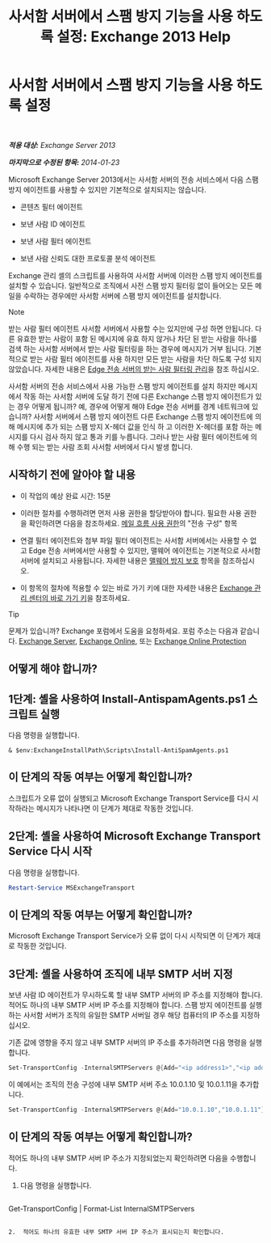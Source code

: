 ﻿---
title: '사서함 서버에서 스팸 방지 기능을 사용 하도록 설정: Exchange 2013 Help'
TOCTitle: 사서함 서버에서 스팸 방지 기능을 사용 하도록 설정
ms:assetid: 59d22c5e-64bc-4879-8ad1-364862b6ba11
ms:mtpsurl: https://technet.microsoft.com/ko-kr/library/Bb201691(v=EXCHG.150)
ms:contentKeyID: 50483178
ms.date: 05/22/2018
mtps_version: v=EXCHG.150
ms.translationtype: MT
---

# 사서함 서버에서 스팸 방지 기능을 사용 하도록 설정

 

_**적용 대상:** Exchange Server 2013_

_**마지막으로 수정된 항목:** 2014-01-23_

Microsoft Exchange Server 2013에서는 사서함 서버의 전송 서비스에서 다음 스팸 방지 에이전트를 사용할 수 있지만 기본적으로 설치되지는 않습니다.

  - 콘텐츠 필터 에이전트

  - 보낸 사람 ID 에이전트

  - 보낸 사람 필터 에이전트

  - 보낸 사람 신뢰도 대한 프로토콜 분석 에이전트

Exchange 관리 셸의 스크립트를 사용하여 사서함 서버에 이러한 스팸 방지 에이전트를 설치할 수 있습니다. 일반적으로 조직에서 사전 스팸 방지 필터링 없이 들어오는 모든 메일을 수락하는 경우에만 사서함 서버에 스팸 방지 에이전트를 설치합니다.


> [!NOTE]
> 받는 사람 필터 에이전트 사서함 서버에서 사용할 수는 있지만에 구성 하면 안됩니다. 다른 유효한 받는 사람이 포함 된 메시지에 유효 하지 않거나 차단 된 받는 사람을 하나를 검색 하는 사서함 서버에서 받는 사람 필터링을 하는 경우에 메시지가 거부 됩니다. 기본적으로 받는 사람 필터 에이전트를 사용 하지만 모든 받는 사람을 차단 하도록 구성 되지 않았습니다. 자세한 내용은 <A href="manage-recipient-filtering-on-edge-transport-servers-exchange-2013-help.md">Edge 전송 서버의 받는 사람 필터링 관리</A>을 참조 하십시오.



사서함 서버의 전송 서비스에서 사용 가능한 스팸 방지 에이전트를 설치 하지만 메시지에서 작동 하는 사서함 서버에 도달 하기 전에 다른 Exchange 스팸 방지 에이전트가 있는 경우 어떻게 됩니까? 예, 경우에 어떻게 해야 Edge 전송 서버를 경계 네트워크에 있습니까? 사서함 서버에서 스팸 방지 에이전트 다른 Exchange 스팸 방지 에이전트에 의해 메시지에 추가 되는 스팸 방지 X-헤더 값을 인식 하 고 이러한 X-헤더를 포함 하는 메시지를 다시 검사 하지 않고 통과 키를 누릅니다. 그러나 받는 사람 필터 에이전트에 의해 수행 되는 받는 사람 조회 사서함 서버에서 다시 발생 합니다.

## 시작하기 전에 알아야 할 내용

  - 이 작업의 예상 완료 시간: 15분

  - 이러한 절차를 수행하려면 먼저 사용 권한을 할당받아야 합니다. 필요한 사용 권한을 확인하려면 다음을 참조하세요. [메일 흐름 사용 권한](mail-flow-permissions-exchange-2013-help.md)의 "전송 구성" 항목

  - 연결 필터 에이전트와 첨부 파일 필터 에이전트는 사서함 서버에서는 사용할 수 없고 Edge 전송 서버에서만 사용할 수 있지만, 맬웨어 에이전트는 기본적으로 사서함 서버에 설치되고 사용됩니다. 자세한 내용은 [맬웨어 방지 보호](anti-malware-protection-exchange-2013-help.md) 항목을 참조하십시오.

  - 이 항목의 절차에 적용할 수 있는 바로 가기 키에 대한 자세한 내용은 [Exchange 관리 센터의 바로 가기 키](keyboard-shortcuts-in-the-exchange-admin-center-exchange-online-protection-help.md)을 참조하세요.


> [!TIP]
> 문제가 있습니까? Exchange 포럼에서 도움을 요청하세요. 포럼 주소는 다음과 같습니다. <A href="https://go.microsoft.com/fwlink/p/?linkid=60612">Exchange Server</A>, <A href="https://go.microsoft.com/fwlink/p/?linkid=267542">Exchange Online</A>, 또는 <A href="https://go.microsoft.com/fwlink/p/?linkid=285351">Exchange Online Protection</A>



## 어떻게 해야 합니까?

## 1단계: 셸을 사용하여 Install-AntispamAgents.ps1 스크립트 실행

다음 명령을 실행합니다.

    & $env:ExchangeInstallPath\Scripts\Install-AntiSpamAgents.ps1

## 이 단계의 작동 여부는 어떻게 확인합니까?

스크립트가 오류 없이 실행되고 Microsoft Exchange Transport Service를 다시 시작하라는 메시지가 나타나면 이 단계가 제대로 작동한 것입니다.

## 2단계: 셸을 사용하여 Microsoft Exchange Transport Service 다시 시작

다음 명령을 실행합니다.

```powershell
Restart-Service MSExchangeTransport
```

## 이 단계의 작동 여부는 어떻게 확인합니까?

Microsoft Exchange Transport Service가 오류 없이 다시 시작되면 이 단계가 제대로 작동한 것입니다.

## 3단계: 셸을 사용하여 조직에 내부 SMTP 서버 지정

보낸 사람 ID 에이전트가 무시하도록 할 내부 SMTP 서버의 IP 주소를 지정해야 합니다. 적어도 하나의 내부 SMTP 서버 IP 주소를 지정해야 합니다. 스팸 방지 에이전트를 실행하는 사서함 서버가 조직의 유일한 SMTP 서버일 경우 해당 컴퓨터의 IP 주소를 지정하십시오.

기존 값에 영향을 주지 않고 내부 SMTP 서버의 IP 주소를 추가하려면 다음 명령을 실행합니다.

```powershell
Set-TransportConfig -InternalSMTPServers @{Add="<ip address1>","<ip address2>"...}
```

이 예에서는 조직의 전송 구성에 내부 SMTP 서버 주소 10.0.1.10 및 10.0.1.11을 추가합니다.

```powershell
Set-TransportConfig -InternalSMTPServers @{Add="10.0.1.10","10.0.1.11"}
```

## 이 단계의 작동 여부는 어떻게 확인합니까?

적어도 하나의 내부 SMTP 서버 IP 주소가 지정되었는지 확인하려면 다음을 수행합니다.

1.  다음 명령을 실행합니다.
    
    ```powershell
Get-TransportConfig | Format-List InternalSMTPServers
```

2.  적어도 하나의 유효한 내부 SMTP 서버 IP 주소가 표시되는지 확인합니다.

